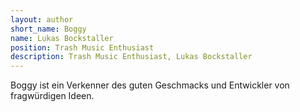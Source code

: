 ```yaml
---
layout: author
short_name: Boggy
name: Lukas Bockstaller
position: Trash Music Enthusiast
description: Trash Music Enthusiast, Lukas Bockstaller
---
```

Boggy ist ein Verkenner des guten Geschmacks und Entwickler von fragwürdigen Ideen.
